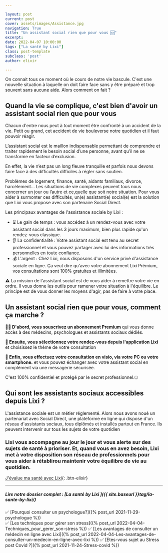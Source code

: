 ```yaml
---

layout: post
current: post
cover: assets/images/Assistance.jpg
navigation: True
title: "Un assistant social rien que pour vous 🆘"
excerpt: 
date: 2022-04-07 10:00:00
tags: ["La santé by Lixi"]
class: post-template
subclass: 'post'
author: elixir

---
```


On connait tous ce moment où le cours de notre vie bascule. C'est une nouvelle situation à laquelle on doit faire face sans y être préparé et trop souvent sans aucune aide.
Alors comment on fait ?


## Quand la vie se complique, c'est bien d'avoir un assistant social rien que pour vous

Chacun d'entre nous peut à tout moment être confronté à un accident de la vie. Petit ou grand, cet accident de vie bouleverse notre quotidien et il faut pouvoir réagir.

L’assistant social est le maillon indispensable permettant de comprendre et traiter rapidement le besoin social d’une personne, avant qu’il ne se transforme en facteur d’exclusion.

En effet, la vie n’est pas un long fleuve tranquille et parfois nous devons faire face à des difficultés difficiles à régler sans soutien.

Problèmes de logement, finance, santé, aidants familiaux, divorce, harcèlement… Les situations de vie complexes peuvent tous nous concerner un jour ou l’autre et ce,quelle que soit notre situation. Pour vous aider à surmonter ces difficultés, un(e) assistant(e) social(e) est la solution que Lixi vous propose avec son partenaire Social Direct.

Les principaux avantages de l'assistance sociale by Lixi :

- ⌛ Le gain de temps : vous accédez à un rendez-vous  avec votre assistant social dans les 3 jours maximum, bien plus rapide qu'un rendez-vous classique.
- 👂 La confidentialité :  Votre assistant social est tenu au secret professionnel et vous pouvez partager avec lui des informations très personnelles en toute confiance. 
- 💰 L'argent : Chez Lixi, nous disposons d'un service privé d'assistance sociale en ligne. Ça veut dire qu'avec votre abonnement Lixi Prémium, vos consultations sont 100% gratuites et illimitées.

⚠️ La mission  de l'assistant social est de vous aider à remettre votre vie en ordre. Il vous donne les outils pour ramener votre situation à l'équilibre. Le principe est de vous donner les moyens d'agir, pas de faire à votre place. 

## Un assistant social rien que pour vous, comment ça marche ?

 **🙆‍♀️ D'abord, vous souscrivez un abonnement Premium** qui vous donne accès à des médecins, psychologues et assistants sociaux dédiés.

**📅 Ensuite, vous sélectionnez votre rendez-vous depuis l'application Lixi** et choisissez le thème de votre consultation

**📱 Enfin, vous effectuez votre consultation en visio, via votre PC ou votre smartphone.** et vous pouvez échanger avec votre assistant social en complément via une messagerie sécurisée.

C'est 100% confidentiel et protégé par le secret professionnel.🤐


## Qui sont les assistants sociaux accessibles depuis Lixi ? 

L'assistance sociale est un métier réglementé. Alors nous avons noué un partenariat avec Social Direct, une plateforme en ligne qui dispose d'un réseau d'assistants sociaux, tous diplômés et installés partout en France.
Ils peuvent intervenir sur tous les sujets de votre quotidien

### Lixi vous accompagne au jour le jour et vous alerte sur des sujets de santé à prioriser. Et, quand vous en avez besoin, Lixi met à votre disposition son réseau de professionnels pour vous aider à rétablirou maintenir votre équilibre de vie au quotidien.

[J'évalue ma santé avec Lixi](https://www.heylixi.fr/){: .btn-elixir}

---
  
##### Lire notre dossier complet : [La santé by Lixi ]({{ site.baseurl }}tag/la-sante-by-lixi/)

✅ [Pourquoi consulter un psychologue?]({% post_url 2021-11-29-psychologue %})  
✅ [Les techniques pour gérer son stress]({% post_url 2022-04-04-Techniques_pour_gerer_son-stress %})
✅ [Les avantages de consulter un médecin en ligne avec Lixi]({% post_url 2022-04-04-Les-avantages-de-consulter-un-medecin-en-ligne-avec-lixi %})
✅ [Etes-vous sujet au Stress post Covid ?]({% post_url 2021-11-24-Stress-covid %})

